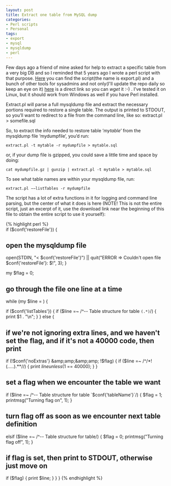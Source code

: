 ```yaml
---
layout: post
title: Extract one table from MySQL dump
categories:
- Perl scripts
- Personal
tags:
- export
- mysql
- mysqldump
- perl
---
```


Few days ago a friend of mine asked for help to extract a specific table from a very big DB and so I reminded that 5 years ago I wrote a perl script with that purpose. [Here](https://github.com/mariusv/scripts) you can find the script(the name is export.pl) and a bunch of other tools for sysadmins and not only(I'll update the repo daily so keep an eye on it) [here](https://raw.github.com/mariusv/scripts/master/extract.pl) is a direct link so you can _wget_ it :-) .  I’ve tested it on Linux, but it should work from Windows as well if you have Perl installed.

Extract.pl will parse a full mysqldump file and extract the necessary portions required to restore a single table.  The output is printed to STDOUT, so you’ll want to redirect to a file from the command line, like so: extract.pl > somefile.sql

So, to extract the info needed to restore table ‘_mytable_’ from the mysqldump file ‘mydumpfile’, you’d run:


    
    extract.pl -t mytable -r mydumpfile > mytable.sql



or, if your dump file is gzipped, you could save a little time and space by doing:

    
    cat mydumpfile.gz | gunzip | extract.pl -t mytable > mytable.sql



To see what table names are within your mysqldump file, run:


    
    extract.pl −−listTables -r mydumpfile



The script has a lot of extra functions in it for logging and command line parsing, but the center of what it does is here (NOTE! This is not the entire script, just an excerpt of it, use the download link near the beginning of this file to obtain the entire script to use it yourself):


{% highlight perl %}     
if ($conf{'restoreFile'}) {
## open the mysqldump file
open(STDIN, "< $conf{'restoreFile'}") || quit("ERROR => Couldn't open file $conf{'restoreFile'}: $!", 3);
}
   
my $flag = 0;
     
## go through the file one line at a time
while (my $line = <stdin>) {
     
if ($conf{'listTables'}) {
if ($line =~ /^-- Table structure for table `(.*)`/) {
print $1 . "\n";
}
}
else {
   
## if we're not ignoring extra lines, and we haven't set the flag, and if it's not a 40000 code, then print
if (!$conf{'noExtras'} &amp;amp;&amp;amp; !$flag) {
if ($line =~ /^\/\*!(.....).*\*\//) { print $line unless ($1 == 40000); }
}
    
## set a flag when we encounter the table we want
if ($line =~ /^-- Table structure for table `$conf{'tableName'}`/) {
$flag = 1;
printmsg("Turning flag on", 1);
}
## turn flag off as soon as we encounter next table definition
elsif ($line =~ /^-- Table structure for table/) {
$flag = 0;
printmsg("Turning flag off", 1);
}
    
## if flag is set, then print to STDOUT, otherwise just move on
if ($flag) {
print $line;
}
}
}
{% endhighlight %}


 
